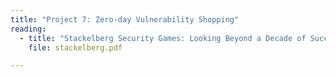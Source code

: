 ```yaml
---
title: "Project 7: Zero-day Vulnerability Shopping"
reading:
  - title: "Stackelberg Security Games: Looking Beyond a Decade of Success"
    file: stackelberg.pdf

---
```

